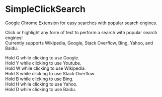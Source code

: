 SimpleClickSearch
=================

Google Chrome Extension for easy searches with popular search engines.  

Click or highlight any form of text to perform a search with popular search engines!  
Currently supports Wikipedia, Google, Stack Overflow, Bing, Yahoo, and Baidu.

Hold G while clicking to use Google.  
Hold Y while clicking to use Youtube.  
Hold W while clicking to use Wikipedia.  
Hold S while clicking to use Stack Overflow.  
Hold B while clicking to use Bing.  
Hold H while clicking to use Yahoo.  
Hold D while clicking to use Baidu.  
